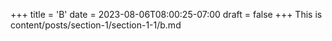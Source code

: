 +++
title = 'B'
date = 2023-08-06T08:00:25-07:00
draft = false
+++
This is content/posts/section-1/section-1-1/b.md
